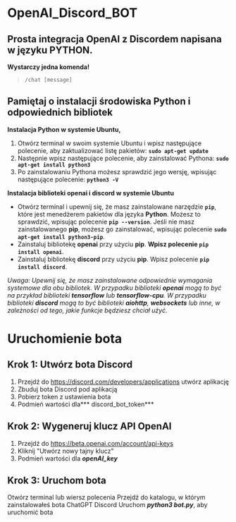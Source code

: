 
# OpenAI_Discord_BOT

## Prosta integracja OpenAI z Discordem napisana w języku PYTHON.

**Wystarczy jedna komenda!**

>     /chat [message]

## Pamiętaj o instalacji środowiska Python i odpowiednich bibliotek
**Instalacja Python w systemie Ubuntu,**

1.  Otwórz terminal w swoim systemie Ubuntu i wpisz następujące polecenie, aby zaktualizować listę pakietów:
**`sudo apt-get update`** 
2.  Następnie wpisz następujące polecenie, aby zainstalować Pythona:
**`sudo apt-get install python3`**
3.  Po zainstalowaniu Pythona możesz sprawdzić jego wersję, wpisując następujące polecenie:
**`python3 -V`**

**Instalacja biblioteki openai i discord w systemie Ubuntu**

- Otwórz terminal i upewnij się, że masz zainstalowane narzędzie **`pip`**, które jest menedżerem pakietów dla języka **Python**. Możesz to sprawdzić, wpisując polecenie **`pip --version`**. Jeśli nie masz zainstalowanego **pip**, możesz go zainstalować, wpisując polecenie **`sudo apt-get install python3-pip`**.
- Zainstaluj bibliotekę **openai** przy użyciu **pip**. **Wpisz polecenie `pip install openai`**.
- Zainstaluj bibliotekę **discord** przy użyciu **pip**. Wpisz polecenie **`pip install discord`**.

*Uwaga: Upewnij się, że masz zainstalowane odpowiednie wymagania systemowe dla obu bibliotek. W przypadku biblioteki **openai** mogą to być na przykład biblioteki **tensorflow** lub **tensorflow-cpu**. W przypadku biblioteki **discord** mogą to być biblioteki **aiohttp**, **websockets** lub inne, w zależności od tego, jakie funkcje będziesz chciał użyć.*



# Uruchomienie bota
## Krok 1: Utwórz bota Discord
1. Przejdź do https://discord.com/developers/applications utwórz aplikację
2. Zbuduj bota Discord pod aplikacją
3. Pobierz token z ustawienia bota
4. Podmień wartości dla*** discord_bot_token***

## Krok 2: Wygeneruj klucz API OpenAI
1. Przejdź do https://beta.openai.com/account/api-keys
2. Kliknij "Utwórz nowy tajny klucz"
3. Podmień wartości dla ***openAI_key***

## Krok 3: Uruchom bota
Otwórz terminal lub wiersz polecenia
Przejdź do katalogu, w którym zainstalowałeś bota ChatGPT Discord
Uruchom ***python3 bot.py***, aby uruchomić bota
